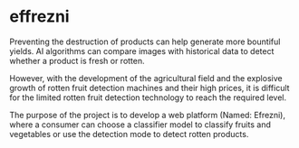 # effrezni

Preventing the destruction of products can help generate more bountiful yields. AI algorithms can compare images with historical data to detect whether a product is fresh or rotten.

However, with the development of the agricultural field and the explosive growth of rotten fruit detection machines and their high prices, it is difficult for the limited rotten fruit detection technology to reach the required level.

The purpose of the project is to develop a web platform (Named: Efrezni), where a consumer can choose a classifier model to classify fruits and vegetables or use the detection mode to detect rotten products.
